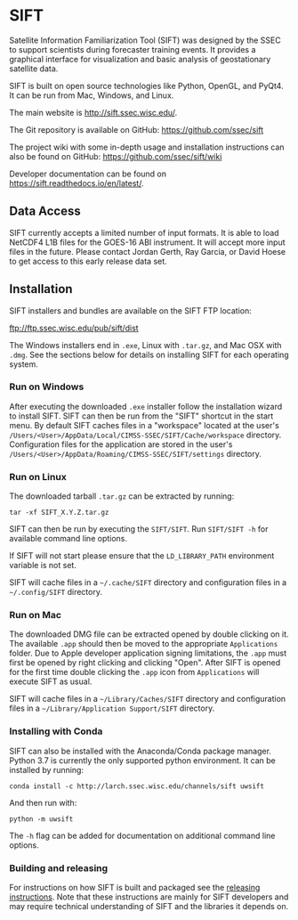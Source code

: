 SIFT
====

Satellite Information Familiarization Tool (SIFT) was designed by the SSEC to
support scientists during forecaster training events. It provides a graphical
interface for visualization and basic analysis of geostationary satellite data.

SIFT is built on open source technologies like Python, OpenGL, and PyQt4. It
can be run from Mac, Windows, and Linux.

The main website is http://sift.ssec.wisc.edu/.

The Git repository is available on GitHub: https://github.com/ssec/sift

The project wiki with some in-depth usage and installation instructions can
also be found on GitHub: https://github.com/ssec/sift/wiki

Developer documentation can be found on https://sift.readthedocs.io/en/latest/.


Data Access
-----------

SIFT currently accepts a limited number of input formats. It is able to load
NetCDF4 L1B files for the GOES-16 ABI instrument. It will accept more input
files in the future. Please contact Jordan Gerth, Ray Garcia, or David Hoese
to get access to this early release data set.

Installation
------------

SIFT installers and bundles are available on the SIFT FTP location:

ftp://ftp.ssec.wisc.edu/pub/sift/dist
    
The Windows installers end in `.exe`, Linux with `.tar.gz`, and Mac OSX with
`.dmg`. See the sections below for details on installing SIFT for each
operating system.

### Run on Windows

After executing the downloaded `.exe` installer follow the installation
wizard to install SIFT. SIFT can then be run from the "SIFT" shortcut
in the start menu. By default SIFT caches files in a "workspace" located
at the user's
`/Users/<User>/AppData/Local/CIMSS-SSEC/SIFT/Cache/workspace` directory.
Configuration files for the application are stored in the user's
`/Users/<User>/AppData/Roaming/CIMSS-SSEC/SIFT/settings` directory.

### Run on Linux

The downloaded tarball `.tar.gz` can be extracted by running:

    tar -xf SIFT_X.Y.Z.tar.gz
    
SIFT can then be run by executing the `SIFT/SIFT`. Run `SIFT/SIFT -h`
for available command line options.

If SIFT will not start please ensure that the `LD_LIBRARY_PATH` environment
variable is not set.

SIFT will cache files in a `~/.cache/SIFT` directory and configuration
files in a `~/.config/SIFT` directory.

### Run on Mac

The downloaded DMG file can be extracted opened by double clicking on it.
The available `.app` should then be moved to the appropriate `Applications`
folder. Due to Apple developer application signing limitations, the `.app`
must first be opened by right clicking and clicking "Open". After SIFT is
opened for the first time double clicking the `.app` icon from `Applications`
will execute SIFT as usual.

SIFT will cache files in a `~/Library/Caches/SIFT` directory and configuration
files in a `~/Library/Application Support/SIFT` directory.


### Installing with Conda

SIFT can also be installed with the Anaconda/Conda package manager. Python
3.7 is currently the only supported python environment. It can be installed by
running:

    conda install -c http://larch.ssec.wisc.edu/channels/sift uwsift
    
And then run with:

    python -m uwsift
    
The `-h` flag can be added for documentation on additional command line
options.

### Building and releasing

For instructions on how SIFT is built and packaged see the
[releasing instructions](RELEASING.md). Note that these instructions
are mainly for SIFT developers and may require technical understanding of
SIFT and the libraries it depends on.
